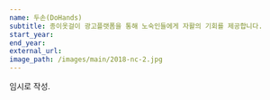 ```yaml
---
name: 두손(DoHands)
subtitle: 종이옷걸이 광고플랫폼을 통해 노숙인들에게 자활의 기회를 제공합니다.
start_year:
end_year:
external_url:
image_path: /images/main/2018-nc-2.jpg
---
```


임시로 작성.
